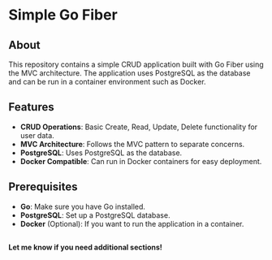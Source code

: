 # Simple Go Fiber

## About
This repository contains a simple CRUD application built with Go Fiber using the MVC architecture. The application uses PostgreSQL as the database and can be run in a container environment such as Docker.

## Features

- **CRUD Operations**: Basic Create, Read, Update, Delete functionality for user data.
- **MVC Architecture**: Follows the MVC pattern to separate concerns.
- **PostgreSQL**: Uses PostgreSQL as the database.
- **Docker Compatible**: Can run in Docker containers for easy deployment.

## Prerequisites

- **Go**: Make sure you have Go installed. 
- **PostgreSQL**: Set up a PostgreSQL database.
- **Docker** (Optional): If you want to run the application in a container.

##
**Let me know if you need additional sections!**
